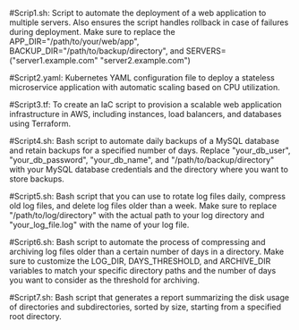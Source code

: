 #Scrip1.sh: Script to automate the deployment of a web application to multiple servers. Also ensures the script handles rollback in case of failures during deployment.
            Make sure to replace the APP_DIR="/path/to/your/web/app", BACKUP_DIR="/path/to/backup/directory", and SERVERS=("server1.example.com" "server2.example.com")
            
#Script2.yaml: Kubernetes YAML configuration file to deploy a stateless microservice application with automatic scaling based on CPU utilization.

#Script3.tf: To create an IaC script to provision a scalable web application infrastructure in AWS, including instances, load balancers, and databases using Terraform.

#Script4.sh: Bash script to automate daily backups of a MySQL database and retain backups for a specified number of days.
             Replace "your_db_user", "your_db_password", "your_db_name", and "/path/to/backup/directory" with your MySQL database credentials and the directory where you want 
             to store backups.
             
#Script5.sh: Bash script that you can use to rotate log files daily, compress old log files, and delete log files older than a week.
             Make sure to replace "/path/to/log/directory" with the actual path to your log directory and "your_log_file.log" with the name of your log file.
             
#Script6.sh: Bash script to automate the process of compressing and archiving log files older than a certain number of days in a directory.
             Make sure to customize the LOG_DIR, DAYS_THRESHOLD, and ARCHIVE_DIR variables to match your specific directory paths and the number of days you want to consider 
             as the threshold for archiving.

#Script7.sh: Bash script that generates a report summarizing the disk usage of directories and subdirectories, sorted by size, starting from a specified root directory.
